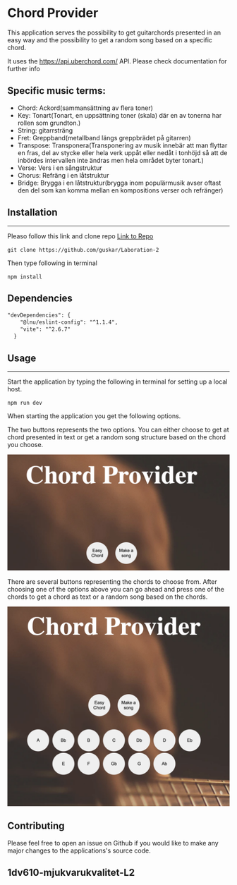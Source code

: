 # **Chord Provider**
This application serves the possibility to get guitarchords presented in an easy way and the possibility to get a random song based on a specific chord. 

It uses the https://api.uberchord.com/ API. Please check documentation for further info

## Specific music terms:
<ul>
  <li>Chord: Ackord(sammansättning av flera toner)</li>
  <li>Key: Tonart(Tonart, en uppsättning toner (skala) där en av tonerna har rollen som grundton.)</li>
  <li>String: gitarrsträng</li>
  <li>Fret: Greppband(metallband längs greppbrädet på gitarren)</li>
   <li>Transpose: Transponera(Transponering av musik innebär att man flyttar en fras, del av stycke eller hela verk uppåt eller nedåt i tonhöjd så att de inbördes intervallen inte ändras men hela området byter tonart.)</li>
   <li>Verse: Vers i en sångstruktur</li>
   <li>Chorus: Refräng i en låtstruktur</li>
   <li>Bridge: Brygga i en låtstruktur(brygga inom populärmusik avser oftast den del som kan komma mellan en kompositions verser och refränger) </li>
</ul>


## **Installation**
---
Pleaso follow this link and clone repo [Link to Repo](https://github.com/guskar/Laboration-2)

 ```
 git clone https://github.com/guskar/Laboration-2
 ```

Then type following in terminal

```
npm install
```

## Dependencies

```
"devDependencies": {
    "@lnu/eslint-config": "^1.1.4",
    "vite": "^2.6.7"
  }
```

## **Usage**
---
Start the application by typing the following in terminal for setting up a local host.

```
npm run dev
```

When starting the application you get the following options.

The two buttons represents the two options. You can either choose to get at chord presented in text or get a random song structure based on the chord you choose.

 <img src="images/options.png" width="700" >


There are several buttons representing the chords to choose from. After choosing one of the options above you can go ahead and press one of the chords to get a chord as text or a random song based on the chords.

<img src="images/chords.png" width="700" >

## Contributing

Please feel free to open an issue on Github if you would like to make any major changes to the applications's source code. 

## 1dv610-mjukvarukvalitet-L2

